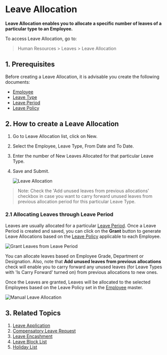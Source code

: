# Leave Allocation

**Leave Allocation enables you to allocate a specific number of leaves of a particular type to an Employee.**

To access Leave Allocation, go to:

> Human Resources > Leaves > Leave Allocation



## 1. Prerequisites

Before creating a Leave Allocation, it is advisable you create the following documents:

* [Employee](/docs/user/manual/en/human-resources/employee)
* [Leave Type](/docs/user/manual/en/human-resources/leave-type)
* [Leave Period](/docs/user/manual/en/human-resources/leave-period)
* [Leave Policy](/docs/user/manual/en/human-resources/leave-policy)

## 2. How to create a Leave Allocation

1. Go to Leave Allocation list, click on New.
1. Select the Employee, Leave Type, From Date and To Date.
1. Enter the number of New Leaves Allocated for that particular Leave Type.
1. Save and Submit.

	<img class="screenshot" alt="Leave Allocation"
	src="{{docs_base_url}}/assets/img/human-resources/leave-allocation.png">

> Note: Check the 'Add unused leaves from previous allocations' checkbox in case you want to carry forward unused leaves from previous allocation period for this particular Leave Type.

### 2.1 Allocating Leaves through Leave Period

 Leaves are usually allocated for a particular [Leave Period](/docs/user/manual/en/human-resources/leave-type). Once a Leave Period is created and saved, you can click on the **Grant** button to generate Leave Allocations based on the [Leave Policy](/docs/user/manual/en/human-resources/leave-policy) applicable to each Employee.

 <img class="screenshot" alt="Grant Leaves from Leave Period"
	src="{{docs_base_url}}/assets/img/human-resources/grant-button.png">
 
 You can allocate leaves based on Employee Grade, Department or Designation. Also, note that **Add unused leaves from previous allocations** check will enable you to carry forward any unused leaves (for Leave Types with 'Is Carry Forward' turned on) from previous allocations to new ones.

Once the Leaves are granted, Leaves will be allocated to the selected Employees based on the Leave Policy set in the [Employee](/docs/user/manual/en/human-resources/employee) master.

<img class="screenshot" alt="Manual Leave Allocation"
	src="{{docs_base_url}}/assets/img/human-resources/leave-allocation2.png">


## 3. Related Topics

1. [Leave Application](/docs/user/manual/en/human-resources/leave-application)
1. [Compensatory Leave Request](/docs/user/manual/en/human-resources/compensatory-leave-request)
1. [Leave Encashment](/docs/user/manual/en/human-resources/leave-encashment)
1. [Leave Block List](/docs/user/manual/en/human-resources/leave-block-list)
1. [Holiday List](/docs/user/manual/en/human-resources/holiday-list)


